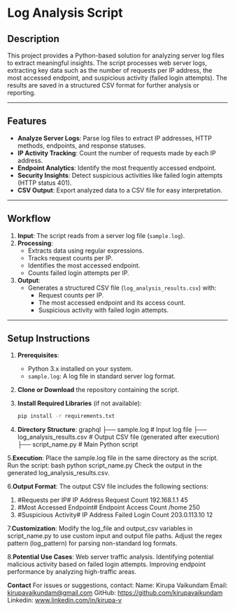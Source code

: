 # Log Analysis Script

## Description
This project provides a Python-based solution for analyzing server log files to extract meaningful insights. The script processes web server logs, extracting key data such as the number of requests per IP address, the most accessed endpoint, and suspicious activity (failed login attempts). The results are saved in a structured CSV format for further analysis or reporting.

---

## Features
* **Analyze Server Logs**: Parse log files to extract IP addresses, HTTP methods, endpoints, and response statuses.
* **IP Activity Tracking**: Count the number of requests made by each IP address.
* **Endpoint Analytics**: Identify the most frequently accessed endpoint.
* **Security Insights**: Detect suspicious activities like failed login attempts (HTTP status 401).
* **CSV Output**: Export analyzed data to a CSV file for easy interpretation.
  
---


## Workflow
1. **Input**: The script reads from a server log file (`sample.log`).
2. **Processing**:
   * Extracts data using regular expressions.
   * Tracks request counts per IP.
   * Identifies the most accessed endpoint.
   * Counts failed login attempts per IP.
3. **Output**:
   * Generates a structured CSV file (`log_analysis_results.csv`) with:
     * Request counts per IP.
     * The most accessed endpoint and its access count.
     * Suspicious activity with failed login attempts.

---

## Setup Instructions
1. **Prerequisites**:
   * Python 3.x installed on your system.
   * `sample.log`: A log file in standard server log format.
   
2. **Clone or Download** the repository containing the script.

3. **Install Required Libraries** (if not available):
   ```bash
   pip install -r requirements.txt
   
4. **Directory Structure**:
graphql
├── sample.log                 # Input log file
├── log_analysis_results.csv   # Output CSV file (generated after execution)
├── script_name.py             # Main Python script

5.**Execution**:
Place the sample.log file in the same directory as the script.
Run the script:
bash
python script_name.py
Check the output in the generated log_analysis_results.csv.

6.**Output Format**:
The output CSV file includes the following sections:
1. #Requests per IP#
IP Address	    Request Count
192.168.1.1   	45
2. #Most Accessed Endpoint#
Endpoint	      Access Count
/home	          250
3. #Suspicious Activity#
IP Address	    Failed Login Count
203.0.113.10	  12
   
7.**Customization**:
Modify the log_file and output_csv variables in script_name.py to use custom input and output file paths.
Adjust the regex pattern (log_pattern) for parsing non-standard log formats.

8.**Potential Use Cases**:
Web server traffic analysis.
Identifying potential malicious activity based on failed login attempts.
Improving endpoint performance by analyzing high-traffic areas.

**Contact**
For issues or suggestions, contact:
Name: Kirupa Vaikundam
Email: kirupavaikundam@gmail.com
GitHub: https://github.com/kirupavaikundam
Linkedin: www.linkedin.com/in/kirupa-v
